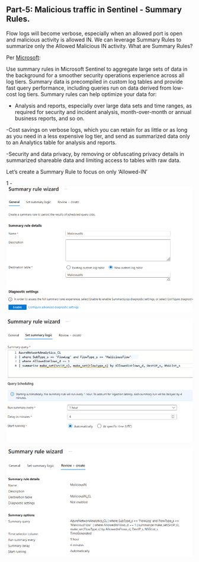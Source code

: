 ## Part-5: Malicious traffic in Sentinel - Summary Rules. ## 

Flow logs will become verbose, especially when an allowed port is open and malicious activity is allowed IN. We can leverage Summary Rules to summarize only the Allowed Malicious IN activity. What are Summary Rules?

Per [Microsoft](https://learn.microsoft.com/en-us/azure/sentinel/summary-rules):

Use summary rules in Microsoft Sentinel to aggregate large sets of data in the background for a smoother security operations experience across all log tiers. Summary data is precompiled in custom log tables and provide fast query performance, including queries run on data derived from low-cost log tiers. Summary rules can help optimize your data for:

- Analysis and reports, especially over large data sets and time ranges, as required for security and incident analysis, month-over-month or annual business reports, and so on.

-Cost savings on verbose logs, which you can retain for as little or as long as you need in a less expensive log tier, and send as summarized data only to an Analytics table for analysis and reports.

-Security and data privacy, by removing or obfuscating privacy details in summarized shareable data and limiting access to tables with raw data.

Let’s create a Summary Rule to focus on only ‘Allowed-IN’

1 - ![](https://github.com/Cyberlorians/uploadedimages/blob/main/sr1.png)

![](https://github.com/Cyberlorians/uploadedimages/blob/main/sr2.png)

![](https://github.com/Cyberlorians/uploadedimages/blob/main/sr3.png)